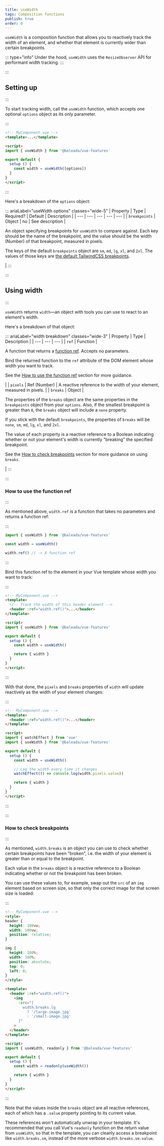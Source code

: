 ```yaml
---
title: useWidth
tags: Composition functions
publish: true
order: 0
---
```


`useWidth` is a composition function that allows you to reactively track the width of an element, and whether that element is currently wider than certain breakpoints.

::: type="info"
Under the hood, `useWidth` uses the `ResizeObserver` API for performant width tracking.
:::


:::
## Setting up
:::

To start tracking width, call the `useWidth` function, which accepts one optional `options` object as its only parameter.

:::
```html
<!-- MyComponent.vue -->
<template>...</template>

<script>
import { useWidth } from '@baleada/vue-features'

export default {
  setup () {
    const width = useWidth([options])
  }
}
</script>
```
:::

Here's a breakdown of the `options` object:

::: ariaLabel="useWidth options" classes="wide-5"
| Property | Type | Required? | Default | Description |
| --- | --- | --- | --- | --- |
| `breakpoints` | Object | no | See description | <p>An object specifying breakpoints for `useWidth` to compare against. Each key should be the name of the breakpoint, and the value should be the width (Number) of that breakpoint, measured in pixels.</p><p>The keys of the default `breakpoints` object are `sm`, `md`, `lg`, `xl`, and `2xl`. The values of those keys are [the default TailwindCSS breakpoints](https://tailwindcss.com/docs/responsive-design).</p> |
:::


:::
## Using width
:::

`useWidth` returns `width`—an object with tools you can use to react to an element's width.

Here's a breakdown of that object:

::: ariaLabel="width breakdown" classes="wide-3"
| Property | Type | Description |
| --- | --- | --- |
| `ref` | Function | <p>A function that returns a [function ref](https://v3.vuejs.org/guide/composition-api-template-refs.html#usage-inside-v-for). Accepts no parameters.</p><p>Bind the returned function to the `ref` attribute of the DOM element whose width you want to track.</p><p>See the [How to use the function ref](#how-to-use-the-function-ref) section for more guidance.</p> |
| `pixels` | Ref (Number) | A reactive reference to the width of your element, measured in pixels. |
| `breaks` | Object | <p>The properties of the `breaks` object are the same properties in the `breakpoints` object from your `options`. Also, if the smallest breakpoint is greater than `0`, the `breaks` object will include a `none` property.</p><p>If you stick with the default `breakpoints`, the properties of `breaks` will be `none`, `sm`, `md`, `lg`, `xl`, and `2xl`.</p><p>The value of each property is a reactive reference to a Boolean indicating whether or not your element's width is currently "breaking" the specified breakpoint.</p><p>See the [How to check breakpoints](#how-to-check-breakpoints) section for more guidance on using `breaks`.</p> |
:::


:::
### How to use the function ref
:::

As mentioned above, `width.ref` is a function that takes no parameters and returns a function ref:

:::
```js
import { useWidth } from '@baleada/vue-features'

const width = useWidth()

width.ref() // -> A function ref
```
:::

Bind this function ref to the element in your Vue template whose width you want to track:

:::
```html
<!-- MyComponent.vue -->
<template>
  <!-- Track the width of this header element -->
  <header :ref="width.ref()">...</header>
</template>

<script>
import { useWidth } from '@baleada/vue-features'

export default {
  setup () {
    const width = useWidth()

    return { width }
  }
}
</script>
```
:::

With that done, the `pixels` and `breaks` properties of `width` will update reactively as the width of your element changes:

:::
```html
<!-- MyComponent.vue -->
<template>
  <header :ref="width.ref()">...</header>
</template>

<script>
import { watchEffect } from 'vue'
import { useWidth } from '@baleada/vue-features'

export default {
  setup () {
    const width = useWidth()

    // Log the width every time it changes
    watchEffect(() => console.log(width.pixels.value))

    return { width }
  }
}
</script>
```
:::


:::
### How to check breakpoints
:::

As mentioned, `width.breaks` is an object you can use to check whether certain breakpoints have been "broken", i.e. the width of your element is greater than or equal to the breakpoint.

Each value in the `breaks` object is a reactive reference to a Boolean indicating whether or not the breakpoint has been broken.

You can use these values to, for example, swap out the `src` of an `img` element based on screen size, so that only the correct image for that screen size is loaded:

:::
```html
<!-- MyComponent.vue -->
<style>
header {
  height: 100vw;
  width: 100vw;
  position: relative;
}

img {
  height: 100%;
  width: 100%;
  position: absolute;
  top: 0;
  left: 0;
}
</style>

<template>
  <header :ref="width.ref()">
    <img 
      :src="[
        width.breaks.lg 
          ? '/large-image.jpg' 
          : '/small-image.jpg'
      ]"
    >
  </header>
</template>

<script>
import { useWidth, readonly } from '@baleada/vue-features'

export default {
  setup () {
    const width = readonly(useWidth())

    return { width }
  }
}
</script>
```
:::

Note that the values inside the `breaks` object are all reactive references, each of which has a `.value` property pointing to its current value.

These references won't automatically unwrap in your template. It's recommended that you call Vue's `readonly` function on the return value from `useWidth`, so that in the template, you can cleanly access a breakpoint like `width.breaks.sm`, instead of the more verbose `width.breaks.sm.value`.
